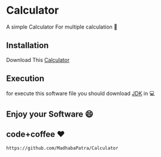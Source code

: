 # Calculator
A simple Calculator For multiple calculation :pencil:
## Installation

Download This [Calculator](https://github.com/MadhabaPatra/Calculator/blob/master/dist/Calculator.jar?raw=true)

## Execution

for execute this software file you should  download [JDK](https://www.oracle.com/technetwork/java/javase/downloads/jdk11-downloads-5066655.html) in :computer:

## Enjoy your Software :smile:

## code+coffee :heart:
```
https://github.com/MadhabaPatra/Calculator
```
